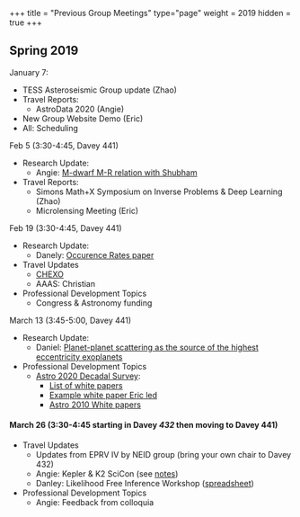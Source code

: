 +++
title = "Previous Group Meetings"
type="page"
weight = 2019
hidden = true
+++

## Spring 2019

January 7:  

   + TESS Asteroseismic Group update (Zhao)
   + Travel Reports:
      - AstroData 2020 (Angie)
   + New Group Website Demo (Eric)
   + All:  Scheduling

Feb 5 (3:30-4:45, Davey 441)

   + Research Update:
      - Angie: [M-dwarf M-R relation with Shubham](https://arxiv.org/abs/1903.00042)
   + Travel Reports:
      - Simons Math+X Symposium on Inverse Problems & Deep Learning (Zhao)
      - Microlensing Meeting (Eric)

Feb 19 (3:30-4:45,  Davey 441)

   + Research Update:
      - Danely: [Occurence Rates paper](https://arxiv.org/abs/1902.01417)
   + Travel Updates
      - [CHEXO](http://chexo.org/)
      - AAAS: Christian
   + Professional Development Topics
      - Congress & Astronomy funding

March 13 (3:45-5:00, Davey 441) 

- Research Update:
   - Daniel:  [Planet-planet scattering as the source of the highest eccentricity exoplanets](https://arxiv.org/abs/1903.02564)
- Professional Development Topics
   - [Astro 2020 Decadal Survey](http://sites.nationalacademies.org/SSB/CurrentProjects/SSB_185159#community_input):
       - [List of white papers](https://data.surveygizmo.com/reportsview/?key=623127-8873173-ca931dd9d8f235b18a2ca979abc3ff0d&realtime=true)
       - [Example white paper Eric led](http://surveygizmoresponseuploads.s3.amazonaws.com/fileuploads/623127/4458621/54-358541935dc2dcd55feeec07a46c87ea_FordEricB1.pdf)
       - [Astro 2010 White papers](http://sites.nationalacademies.org/BPA/BPA_050603)

#### March 26 (3:30-4:45 starting in Davey *432* then moving to Davey 441)

- Travel Updates
   - Updates from EPRV IV by NEID group (bring your own chair to Davey 432)
   - Angie: Kepler & K2 SciCon (see [notes](meetings/keplerk2_201903))
   - Danley: Likelihood Free Inference Workshop ([spreadsheet](https://nam01.safelinks.protection.outlook.com/?url=https%3A%2F%2Fdocs.google.com%2Fspreadsheets%2Fd%2F1nF2s-SpI8Rw1567nZVWaP5I9Cf0uARsY37ZmqkD0XAM%2Fedit%3Fusp%3Dsharing&data=02%7C01%7Cebf11%40psu.edu%7C181b216c7b5647b6a67208d6b22e7d7a%7C7cf48d453ddb4389a9c1c115526eb52e%7C0%7C0%7C636892310086465067&sdata=6jdEbnFCyQCTv4hVHoTcw5mG2XGoIV72uVuZPH387mo%3D&reserved=0))
- Professional Development Topics
   - Angie: Feedback from colloquia



